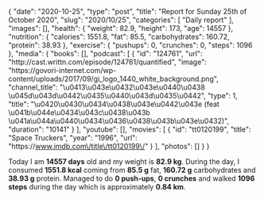 {
    "date": "2020-10-25",
    "type": "post",
    "title": "Report for Sunday 25th of October 2020",
    "slug": "2020\/10\/25",
    "categories": [
        "Daily report"
    ],
    "images": [],
    "health": {
        "weight": 82.9,
        "height": 173,
        "age": 14557
    },
    "nutrition": {
        "calories": 1551.8,
        "fat": 85.5,
        "carbohydrates": 160.72,
        "protein": 38.93
    },
    "exercise": {
        "pushups": 0,
        "crunches": 0,
        "steps": 1096
    },
    "media": {
        "books": [],
        "podcast": [
            {
                "id": "124761",
                "url": "http:\/\/cast.writtn.com\/episode\/124761\/quantified",
                "image": "https:\/\/govori-internet.com\/wp-content\/uploads\/2017\/09\/gi_logo_1440_white_background.png",
                "channel_title": "\u0413\u043e\u0432\u043e\u0440\u0438 \u045d\u043d\u0442\u0435\u0440\u043d\u0435\u0442",
                "type": 1,
                "title": "\u0420\u0430\u0434\u0438\u043e\u0442\u043e (feat \u041b\u044e\u0434\u043c\u0438\u043b \u041a\u044a\u0440\u0434\u0436\u0438\u043b\u043e\u0432)",
                "duration": "10141"
            }
        ],
        "youtube": [],
        "movies": [
            {
                "id": "tt0120199",
                "title": "Space Truckers",
                "year": "1996",
                "url": "https:\/\/www.imdb.com\/title\/tt0120199\/"
            }
        ],
        "photos": []
    }
}

Today I am <strong>14557 days</strong> old and my weight is <strong>82.9 kg</strong>. During the day, I consumed <strong>1551.8 kcal</strong> coming from <strong>85.5 g</strong> fat, <strong>160.72 g</strong> carbohydrates and <strong>38.93 g</strong> protein. Managed to do <strong>0 push-ups</strong>, <strong>0 crunches</strong> and walked <strong>1096 steps</strong> during the day which is approximately <strong>0.84 km</strong>.
